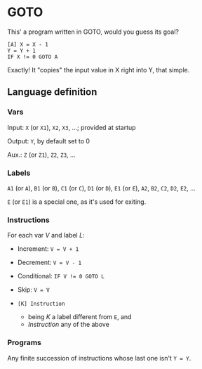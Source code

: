 # GOTO

This' a program written in GOTO, would you guess its goal?

```
[A] X = X - 1
Y = Y + 1
IF X != 0 GOTO A
```

Exactly! It "copies" the input value in X right into Y, that simple.

## Language definition

### Vars

Input: `X` (or `X1`), `X2`, `X3`, ...; provided at startup

Output: `Y`, by default set to 0

Aux.: `Z` (or `Z1`), `Z2`, `Z3`, ...

### Labels

`A1` (or `A`), `B1` (or `B`), `C1` (or `C`), `D1` (or `D`), `E1` (or `E`), `A2`, `B2`, `C2`, `D2`, `E2`, ...

`E` (or `E1`) is a special one, as it's used for exiting.

### Instructions

For each var *V* and label *L*:

- Increment: `V = V + 1`
- Decrement: `V = V - 1`
- Conditional: `IF V != 0 GOTO L`

- Skip: `V = V`
- `[K] Instruction`
  - being *K* a label different from `E`, and
  - *Instruction* any of the above

### Programs

Any finite succession of instructions whose last one isn't `Y = Y`.